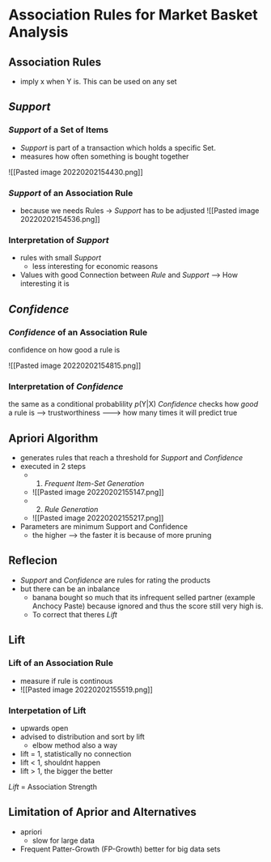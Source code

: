 # Association Rules for Market Basket Analysis

## Association Rules
- imply x when Y is. This can be used on any set


## _Support_

### _Support_ of a Set of Items
- _Support_ is part of a transaction which holds a specific Set.
- measures how often something is bought together

![[Pasted image 20220202154430.png]]

### _Support_ of an Association Rule
- because we needs Rules -> _Support_ has to be adjusted
![[Pasted image 20220202154536.png]]

### Interpretation of _Support_
- rules with small _Support_
	- less interesting for economic reasons
- Values with good Connection between _Rule_ and _Support_ --> How interesting it is



## _Confidence_

### _Confidence_ of an Association Rule
confidence on how good a rule is

![[Pasted image 20220202154815.png]]

### Interpretation of _Confidence_ 
the same as a conditional probablility _p_(Y|X)
_Confidence_ checks how _good_ a rule is
--> trustworthiness ---> how many times it will predict true


## Apriori Algorithm
- generates rules that reach a threshold for _Support_ and _Confidence_
- executed in 2 steps
	- 1. _Frequent Item-Set Generation_
	- ![[Pasted image 20220202155147.png]]
	- 2. _Rule Generation_
	- ![[Pasted image 20220202155217.png]]
- Parameters are minimum Support and Confidence
	- the higher --> the faster it is because of more pruning


## Reflecion
- _Support_ and _Confidence_ are rules for rating the products
- but there can be an inbalance
	- banana bought so much that its infrequent selled partner (example Anchocy Paste) because ignored and thus the score still very high is.
	- To correct that theres _Lift_


## Lift

### Lift of an Association Rule
- measure if rule is continous
- ![[Pasted image 20220202155519.png]]

### Interpetation of Lift
- upwards open
- advised to distribution and sort by lift
	- elbow method also a way
- lift = 1, statistically no connection
- lift < 1, shouldnt happen
- lift > 1, the bigger the better

_Lift_ = Association Strength


## Limitation of Aprior and Alternatives
- apriori
	- slow for large data
- Frequent Patter-Growth (FP-Growth) better for big data sets







